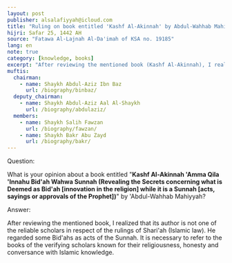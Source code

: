 ```yaml
---
layout: post
publisher: alsalafiyyah@icloud.com
title: "Ruling on book entitled 'Kashf Al-Akinnah' by Abdul-Wahhab Mahiyyah"
hijri: Safar 25, 1442 AH
source: "Fatawa Al-Lajnah Al-Da'imah of KSA no. 19185"
lang: en
note: true
category: [knowledge, books]
excerpt: "After reviewing the mentioned book (Kashf Al-Akinnah), I realized that its author is not one of the reliable scholars in respect of the rulings of Shari'ah (Islamic law)."
muftis:
  chairman: 
    - name: Shaykh Abdul-Aziz Ibn Baz
      url: /biography/binbaz/
  deputy_chairman: 
    - name: Shaykh Abdul-Aziz Aal Al-Shaykh
      url: /biography/abdulaziz/
  members:
    - name: Shaykh Salih Fawzan
      url: /biography/fawzan/
    - name: Shaykh Bakr Abu Zayd
      url: /biography/bakr/
---
```


Question:

What is your opinion about a book entitled "**Kashf Al-Akinnah 'Amma Qila 'Innahu Bid'ah Wahwa Sunnah (Revealing the Secrets concerning what is Deemed as Bid'ah [innovation in the religion] while it is a Sunnah [acts, sayings or approvals of the Prophet])**" by 'Abdul-Wahhab Mahiyyah? 

Answer: 

After reviewing the mentioned book, I realized that its author is not one of the reliable scholars in respect of the rulings of Shari'ah (Islamic law). He regarded some Bid'ahs as acts of the Sunnah. It is necessary to refer to the books of the verifying scholars known for their religiousness, honesty and conversance with Islamic knowledge.
